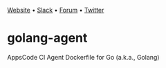 [Website](https://appscode.com) • [Slack](https://slack.appscode.com) • [Forum](https://discuss.appscode.com) • [Twitter](https://twitter.com/AppsCodeHQ)

# golang-agent
AppsCode CI Agent Dockerfile for Go (a.k.a., Golang)
